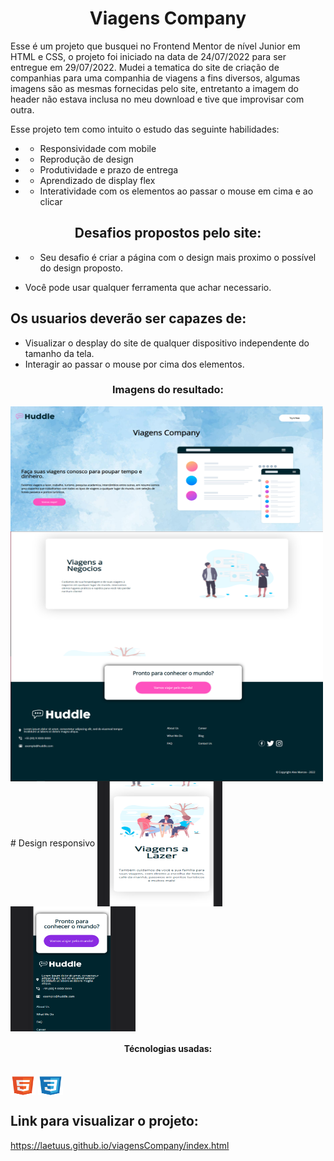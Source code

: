 <h1 align="center">Viagens Company</h1>

Esse é um projeto que busquei no Frontend Mentor de nível Junior em HTML e CSS, o projeto foi iniciado na data de 24/07/2022 para ser entregue em 29/07/2022. 
Mudei a tematica do site de criação de companhias para uma companhia de viagens a fins diversos, algumas imagens são as mesmas fornecidas pelo site, entretanto a imagem 
do header não estava inclusa no meu download e tive que improvisar com outra.


Esse projeto tem como intuito o estudo das seguinte habilidades:

* - Responsividade com mobile
* - Reprodução de design
* - Produtividade e prazo de entrega
* - Aprendizado de display flex
* - Interatividade com os elementos ao passar o mouse em cima e ao clicar

<h2 align="center">Desafios propostos pelo site:</h2>

* - Seu desafio é criar a página com o design mais proximo o possível do design proposto.

* Você pode usar qualquer ferramenta que achar necessario.

## Os usuarios deverão ser capazes de:

- Visualizar o desplay do site de qualquer dispositivo independente do tamanho da tela.
- Interagir ao passar o mouse por cima dos elementos.

<h3 align="center">Imagens do resultado:</h3>

<img align="center" alt="Design do site" height="200" width="500" src="./design/header.png">
<img align="center" alt="Design do site" height="200" width="500" src="./design/main.png">
<img align="center" alt="Design do site" height="200" width="500" src="./design/footer.png">
# Design responsivo
<img align="center" alt="Design do site" height="200" width="200" src="./design/responsivo.png">
<img align="center" alt="Design do site" height="200" width="200" src="./design/responsivo 2.png">


<h4 align="center">Técnologias usadas:</h4>

<div style="display: inline_block margin-left:auto margin-rigth:auto"><br> 
  <img align="center" alt="HTML icon" height="30" width="40" src="https://raw.githubusercontent.com/devicons/devicon/master/icons/html5/html5-original.svg">
  <img align="center" alt="CSS icon" height="30" width="40" src="https://raw.githubusercontent.com/devicons/devicon/master/icons/css3/css3-original.svg">
</div>

## Link para visualizar o projeto: 
https://laetuus.github.io/viagensCompany/index.html

